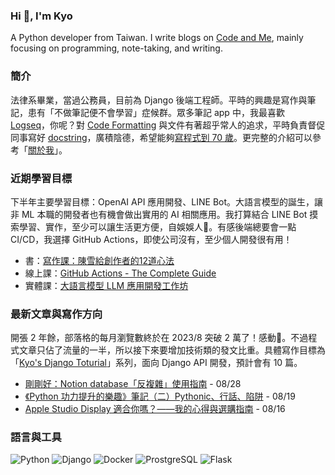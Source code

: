 ### Hi 👋, I'm Kyo

A Python developer from Taiwan.
I write blogs on [Code and Me](https://blog.kyomind.tw/), mainly focusing on programming, note-taking, and writing.

### 簡介
法律系畢業，當過公務員，目前為 Django 後端工程師。平時的興趣是寫作與筆記，患有「不做筆記便不會學習」症候群。眾多筆記 app 中，我最喜歡 [Logseq](https://blog.kyomind.tw/logseq/)，你呢？對 [Code Formatting](https://blog.kyomind.tw/tags/Code-Formatting/) 與文件有著超乎常人的追求，平時負責督促同事寫好 [docstring](https://peps.python.org/pep-0257/)，廣積陰德，希望能夠[寫程式到 70 歲](https://blog.kyomind.tw/weekly-review-02/)。更完整的介紹可以參考「[關於我](https://blog.kyomind.tw/about/)」。

### 近期學習目標
下半年主要學習目標：OpenAI API 應用開發、LINE Bot。大語言模型的誕生，讓非 ML 本職的開發者也有機會做出實用的 AI 相關應用。我打算結合 LINE Bot 摸索學習、實作，至少可以讓生活更方便，自娛娛人🐸。有感後端總要會一點 CI/CD，我選擇 GitHub Actions，即使公司沒有，至少個人開發很有用！

- 書：[寫作課：陳雪給創作者的12道心法](https://www.books.com.tw/products/0010960176)
- 線上課：[GitHub Actions - The Complete Guide](https://pro.academind.com/p/github-actions-the-complete-guide)
- 實體課：[大語言模型 LLM 應用開發工作坊](https://5xruby.tw/courses/ai-workshop)


### 最新文章與寫作方向
開張 2 年餘，部落格的每月瀏覽數終於在 2023/8 突破 2 萬了！感動🥹。不過程式文章只佔了流量的一半，所以接下來要增加技術類的發文比重。具體寫作目標為「[Kyo's Django Toturial](https://github.com/kyomind/kyo-django-tutorial)」系列，面向 Django API 開發，預計會有 10 篇。
<!-- BLOG-POST-LIST:START -->
 - [剛剛好：Notion database「反複雜」使用指南](https://blog.kyomind.tw/notion-database/) - 08/28
 - [《Python 功力提升的樂趣》筆記（二）Pythonic、行話、陷阱](https://blog.kyomind.tw/beyond-the-basic-stuff-with-python-02/) - 08/19
 - [Apple Studio Display 適合你嗎？——我的心得與選購指南](https://blog.kyomind.tw/apple-studio-display/) - 08/16<!-- BLOG-POST-LIST:END -->

### 語言與工具

![Python](https://img.shields.io/badge/Python-3776AB?style=flat&logo=Python&logoColor=FFFFFF)
![Django](https://img.shields.io/badge/Django-214a35?style=flat&logo=Django&logoColor=FFFFFF)
![Docker](https://img.shields.io/badge/Docker-2496ED?style=flat&logo=Docker&logoColor=FFFFFF)
![ProstgreSQL](https://img.shields.io/badge/PostgreSQL-4169E1?style=flat&logo=PostgreSQL&logoColor=FFFFFF)
![Flask](https://img.shields.io/badge/Flask-000000?style=flat&logo=Flask&logoColor=FFFFFF)
